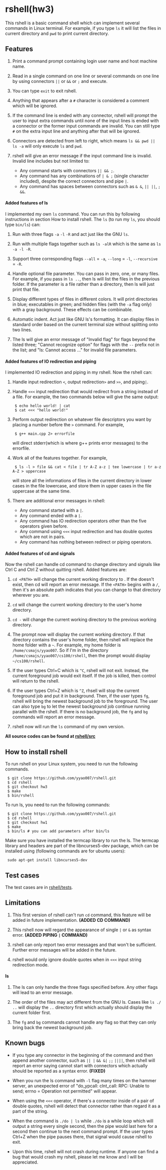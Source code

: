 # rshell(hw3)
This rshell is a basic command shell which can implement several commands in Linux terminal. For example, if you type `ls` it will list the files in current directory and `pwd` to print current directory.

## Features
1. Print a command prompt containing login user name and host machine name.

2. Read in a single command on one line or several commands on one line by using connectors `||` or `&&` or `;` and execute.

3. You can type `exit` to exit rshell.

4. Anything that appears after a `#` character is considered a comment which will be ignored.

5. If the command line is ended with any connector, rshell will prompt the user to input extra commands until none of the input lines is ended with a connector or the former input commands are invalid. You can still type `#` on the extra input line and anything after that will be ignored.

6. Connectors are detected from left to right, which means `ls && pwd || ls -a` will only execute `ls` and `pwd`.

7. rshell will give an error message if the input command line is invalid. Invalid line includes but not limited to:
    * Any command starts with connectors `|| && ;`.
    * Any command has any combinations of `| & ;` (single character included), despite the correct connectors and pipe `|`.
    * Any command has spaces between connectors such as `& &`, `|| ||`, `; &&`.

#### Added features of ls
I implemented my own `ls` command. You can run this by following instructions in section How to install rshell. The `ls` (to run my `ls`, you should type `bin/ls`) can:

1. Run with three flags `-a` `-l` `-R` and act just like the GNU `ls`.

2. Run with multiple flags together such as `ls -alR` which is the same as `ls -a -l -R`.

3. Support three corresponding flags `--all` = `-a`, `--long` = `-l`, `--recursive` = `-R`.

4. Handle optional file parameter. You can pass in zero, one, or many files. For example, if you pass in `ls ..`, then ls will list the files in the previous folder. If the parameter is a file rather than a directory, then ls will just print that file.

5. Display different types of files in different colors. It will print directories in blue; executables in green; and hidden files (with the `-a` flag only) with a gray background. These effects can be combinable.

6. Automatic indent. Act just like GNU ls's formatting. It can display files in standard order based on the current terminal size without splitting onto two lines.

7. The ls will give an error message of "Invalid flag" for flags beyond the listed three; "Cannot recognize option" for flags with the `--` prefix not in the list; and "ls: Cannot access ..." for invalid file parameters.

#### Added features of IO redirection and piping
I implemented IO redirection and piping in my rshell. Now the rshell can:

1. Handle input redirection `<`, output redirection`>` and `>>`, and piping`|`.

2. Handle `<<<` input redirection that would redirect from a string instead of a file. For example, the two commands below will give the same output:
   ```
    $ echo hello world! | cat
    $ cat <<< "hello world!"
   ```
3. Perform output redirection on whatever file descriptors you want by placing a number before the `>` command. For example,
   ```
    $ g++ main.cpp 2> errorfile
   ```
   will direct stderr(which is where g++ prints error messages) to the errorfile.

4. Work all of the features together. For example,
   ```
    $ ls -l > file && cat < file | tr A-Z a-z | tee lowercase | tr a-z A-Z > uppercase
   ```
   will store all the informations of files in the current directory in lower cases in the file lowercase, and store them in upper cases in the file uppercase at the same time.

5. There are additional error messages in rshell:
    * Any command started with a `|`.
    * Any command ended with a `|`.
    * Any command has IO redirection operators other than the five operators given before.
    * Any command using `<<<` input redirection and has double quotes which are not in pairs.
    * Any command has nothing between redirect or piping operators.

#### Added features of cd and signals
Now the rshell can handle cd command to change directory and signals like Ctrl C and Ctrl Z without quitting rshell. Added features are:

1. `cd <PATH>` will change the current working directory to <PATH>. If the <PATH> doesn't exist, then cd will report an error message. If the `<PATH>` begins with a `/`, then it's an absolute path indicates that you can change to that directory wherever you are.

2. `cd` will change the current working directory to the user's home directory.

3. `cd -` will change the current working directory to the previous working directory.

4. The prompt now will display the current working directory. If that directory contains the user's home folder, then rshell will replace the home folder with a `~`. For example, my home folder is `/home/csmajs/yyao007`. So if I'm in the directory `/home/csmajs/yyao007/cs100/rshell`, then the prompt would display `~/cs100/rshell`.

5. If the user types Ctrl+C which is `^C`, rshell will not exit. Instead, the current foreground job would exit itself. If the job is killed, then control will return to the rshell.

6. If the user types Ctrl+Z which is `^Z`, rhsell will stop the current foreground job and put it in background. Then, if the user types `fg`, rshell will bring the newest background job to the foreground. The user can also type `bg` to let the newest background job continue running parallel with the rshell. If there is no background job, the `fg` and `bg` commands will report an error message.

7. rshell now will run the `ls` command of my own version.

**All source codes can be found at [rshell/src](https://github.com/yyao007/rshell/tree/master/src)**

## How to install rshell
To run rshell on your Linux system, you need to run the following commands.
```
 $ git clone https://github.com/yyao007/rshell.git
 $ cd rshell
 $ git checkout hw3
 $ make
 $ bin/rshell
```
To run ls, you need to run the following commands:
```
 $ git clone https://github.com/yyao007/rshell.git
 $ cd rshell
 $ git checkout hw1
 $ make
 $ bin/ls # you can add parameters after bin/ls
```
Make sure you have installed the termcap library to run the ls. The termcap library and headers are part of the libncurses5-dev package, which can be installed using (following commands are for ubuntu users):
```
 sudo apt-get install libncurses5-dev
```

## Test cases
The test cases are in [rshell/tests](https://github.com/yyao007/rshell/tree/master/tests).

## Limitations
1. This first version of rshell can't run `cd` command, this feature will be added in future implementation. **(ADDED CD COMMAND)**

2. This rshell now will regard the appearance of single `|` or `&` as syntax error. **(ADDED PIPING `|` COMMAND)**

3. rshell can only report two error messages and that won't be sufficient. Further error messages will be added in the future.

4. rshell would only ignore double quotes when in `<<<` input string redirection mode.

#### ls
1. The ls can only handle the three flags specified before. Any other flags will lead to an error message.

2. The order of the files may act different from the GNU ls. Cases like `ls ./ ..` will display the `..` directory first which actually should display the current folder first.

3. The `fg` and `bg` commands cannot handle any flag so that they can only bring back the newest background job.

## Known bugs
* If you type any connector in the beginning of the command and then append another connector, such as `|| |` `&& &|`  `;;` `||||`, then rshell will report an error saying cannot start with connectors which actually should be reported as a syntax error. **(FIXED)**

* When you run the ls command with `-l` flag many times on the hammer server, an unexpected error of "do_ypcall: clnt_call: RPC: Unable to send; errno = Operation not permitted" will appear.

* When using the `<<<` operator, if there's a connector inside of a pair of double quotes, rshell will detect that connector rather than regard it as a part of the string.

* When the command is `./do | ls` while `./do` is a while loop which will output a string every single second, then the pipe would last here for a second then continue to the next command prompt. If the user types Ctrl+Z when the pipe pauses there, that signal would cause rshell to exit.

* Upon this time, rshell will not crash during runtime. If anyone can find a bug that would crash my rshell, please let me know and I will be appreciated.
